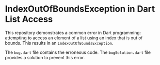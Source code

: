 # IndexOutOfBoundsException in Dart List Access

This repository demonstrates a common error in Dart programming: attempting to access an element of a list using an index that is out of bounds. This results in an `IndexOutOfBoundsException`.

The `bug.dart` file contains the erroneous code. The `bugSolution.dart` file provides a solution to prevent this error.